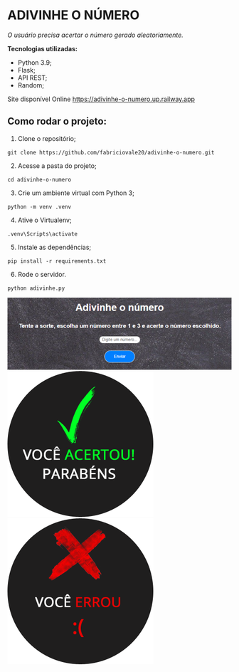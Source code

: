 # ADIVINHE O NÚMERO

*O usuário precisa acertar o número gerado aleatoriamente.*

**Tecnologias utilizadas:**
- Python 3.9;
- Flask;
- API REST;
- Random;

Site disponível Online
https://adivinhe-o-numero.up.railway.app

## Como rodar o projeto:
1. Clone o repositório;
```
git clone https://github.com/fabriciovale20/adivinhe-o-numero.git
```
2. Acesse a pasta do projeto;
```
cd adivinhe-o-numero
```
3. Crie um ambiente virtual com Python 3;
```
python -m venv .venv
```
4. Ative o Virtualenv;
```
.venv\Scripts\activate
```
5. Instale as dependências;
```
pip install -r requirements.txt
```
6. Rode o servidor.
```
python adivinhe.py
```

![alt text](jogo.png) ![alt text](static/acertou.png) ![alt text](static/errou.png)
